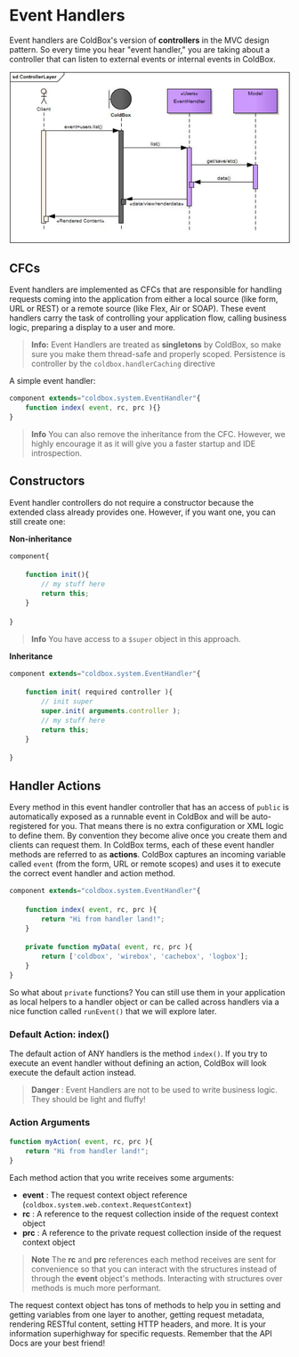 # Event Handlers

Event handlers are ColdBox's version of **controllers** in the MVC design pattern. So every time you hear "event handler," you are taking about a controller that can listen to external events or internal events in ColdBox.

<img src="/images/ControllerLayer.jpg">

## CFCs
Event handlers are implemented as CFCs that are responsible for handling requests coming into the application from either a local source (like form, URL or REST) or a remote source (like Flex, Air or SOAP). These event handlers carry the task of controlling your application flow, calling business logic, preparing a display to a user and more.

> **Info:** Event Handlers are treated as **singletons** by ColdBox, so make sure you make them thread-safe and properly scoped. Persistence is controller by the <code>coldbox.handlerCaching</code> directive

A simple event handler:
```js
component extends="coldbox.system.EventHandler"{
    function index( event, rc, prc ){}
}
```

> **Info** You can also remove the inheritance from the CFC.  However, we highly encourage it as it will give you a faster startup and IDE introspection.

## Constructors
Event handler controllers do not require a constructor because the extended class already provides one.  However, if you want one, you can still create one:

**Non-inheritance**
```js
component{

	function init(){
		// my stuff here
		return this;
	}
	
}
```

> **Info** You have access to a <code>$super</code> object in this approach.

**Inheritance**

```js
component extends="coldbox.system.EventHandler"{

	function init( required controller ){
		// init super
		super.init( arguments.controller );
		// my stuff here
		return this;
	}
	
}
```

## Handler Actions
Every method in this event handler controller that has an access of `public` is automatically exposed as a runnable event in ColdBox and will be auto-registered for you. That means there is no extra configuration or XML logic to define them. By convention they become alive once you create them and clients can request them. In ColdBox terms, each of these event handler methods are referred to as **actions**. ColdBox captures an incoming variable called `event` (from the form, URL or remote scopes) and uses it to execute the correct event handler and action method.

```js
component extends="coldbox.system.EventHandler"{

	function index( event, rc, prc ){
		return "Hi from handler land!";
	}
	
	private function myData( event, rc, prc ){
		return ['coldbox', 'wirebox', 'cachebox', 'logbox'];
	}
}
```

So what about <code>private</code> functions?  You can still use them in your application as local helpers to a handler object or can be called across handlers via a nice function called <code>runEvent()</code> that we will explore later.


### Default Action: index()
The default action of ANY handlers is the method `index()`.  If you try to execute an event handler without defining an action, ColdBox will look execute the default action instead.

> **Danger** : Event Handlers are not to be used to write business logic.  They should be light and fluffy!


### Action Arguments

```js
function myAction( event, rc, prc ){
	return "Hi from handler land!";
}
```

Each method action that you write receives some arguments:

* **event** : The request context object reference (<code>coldbox.system.web.context.RequestContext</code>)
* **rc** : A reference to the request collection inside of the request context object
* **prc** : A reference to the private request collection inside of the request context object

> **Note** The **rc** and **prc** references each method receives are sent for convenience so that you can interact with the structures instead of through the **event** object's methods. Interacting with structures over methods is much more performant.

The request context object has tons of methods to help you in setting and getting variables from one layer to another, getting request metadata, rendering RESTful content, setting HTTP headers, and more. It is your information superhighway for specific requests. Remember that the API Docs are your best friend!
